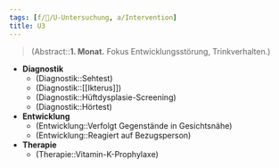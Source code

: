 ```yaml
---
tags: [f/🦄/U-Untersuchung, a/Intervention]
title: U3
---
```

> (Abstract::**1. Monat.** Fokus Entwicklungsstörung, Trinkverhalten.)
- **Diagnostik**
	- (Diagnostik::Sehtest)
	- (Diagnostik::[[Ikterus]])
	- (Diagnostik::Hüftdysplasie-Screening)
	- (Diagnostik::Hörtest)
- **Entwicklung**
	- (Entwicklung::Verfolgt Gegenstände in Gesichtsnähe)
	- (Entwicklung::Reagiert auf Bezugsperson)
- **Therapie**
	- (Therapie::Vitamin-K-Prophylaxe)